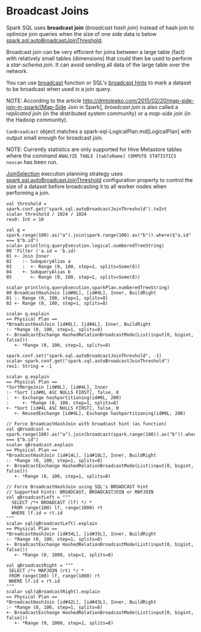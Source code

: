 # Broadcast Joins

Spark SQL uses **broadcast join** (_broadcast hash join_) instead of hash join to optimize join queries when the size of one side data is below [spark.sql.autoBroadcastJoinThreshold](configuration-properties.md#spark.sql.autoBroadcastJoinThreshold).

Broadcast join can be very efficient for joins between a large table (fact) with relatively small tables (dimensions) that could then be used to perform a *star-schema join*. It can avoid sending all data of the large table over the network.

You can use [broadcast](functions/index.md#broadcast) function or SQL's [broadcast hints](new-and-noteworthy/hint-framework.md#broadcast-hints) to mark a dataset to be broadcast when used in a join query.

NOTE: According to the article http://dmtolpeko.com/2015/02/20/map-side-join-in-spark/[Map-Side Join in Spark], *broadcast join* is also called a *replicated join* (in the distributed system community) or a *map-side join* (in the Hadoop community).

`CanBroadcast` object matches a spark-sql-LogicalPlan.md[LogicalPlan] with output small enough for broadcast join.

NOTE: Currently statistics are only supported for Hive Metastore tables where the command `ANALYZE TABLE [tableName] COMPUTE STATISTICS noscan` has been run.

[JoinSelection](execution-planning-strategies/JoinSelection.md) execution planning strategy uses [spark.sql.autoBroadcastJoinThreshold](configuration-properties.md#spark.sql.autoBroadcastJoinThreshold) configuration property to control the size of a dataset before broadcasting it to all worker nodes when performing a join.

```text
val threshold =  spark.conf.get("spark.sql.autoBroadcastJoinThreshold").toInt
scala> threshold / 1024 / 1024
res0: Int = 10

val q = spark.range(100).as("a").join(spark.range(100).as("b")).where($"a.id" === $"b.id")
scala> println(q.queryExecution.logical.numberedTreeString)
00 'Filter ('a.id = 'b.id)
01 +- Join Inner
02    :- SubqueryAlias a
03    :  +- Range (0, 100, step=1, splits=Some(8))
04    +- SubqueryAlias b
05       +- Range (0, 100, step=1, splits=Some(8))

scala> println(q.queryExecution.sparkPlan.numberedTreeString)
00 BroadcastHashJoin [id#0L], [id#4L], Inner, BuildRight
01 :- Range (0, 100, step=1, splits=8)
02 +- Range (0, 100, step=1, splits=8)

scala> q.explain
== Physical Plan ==
*BroadcastHashJoin [id#0L], [id#4L], Inner, BuildRight
:- *Range (0, 100, step=1, splits=8)
+- BroadcastExchange HashedRelationBroadcastMode(List(input[0, bigint, false]))
   +- *Range (0, 100, step=1, splits=8)

spark.conf.set("spark.sql.autoBroadcastJoinThreshold", -1)
scala> spark.conf.get("spark.sql.autoBroadcastJoinThreshold")
res1: String = -1

scala> q.explain
== Physical Plan ==
*SortMergeJoin [id#0L], [id#4L], Inner
:- *Sort [id#0L ASC NULLS FIRST], false, 0
:  +- Exchange hashpartitioning(id#0L, 200)
:     +- *Range (0, 100, step=1, splits=8)
+- *Sort [id#4L ASC NULLS FIRST], false, 0
   +- ReusedExchange [id#4L], Exchange hashpartitioning(id#0L, 200)

// Force BroadcastHashJoin with broadcast hint (as function)
val qBroadcast = spark.range(100).as("a").join(broadcast(spark.range(100)).as("b")).where($"a.id" === $"b.id")
scala> qBroadcast.explain
== Physical Plan ==
*BroadcastHashJoin [id#14L], [id#18L], Inner, BuildRight
:- *Range (0, 100, step=1, splits=8)
+- BroadcastExchange HashedRelationBroadcastMode(List(input[0, bigint, false]))
   +- *Range (0, 100, step=1, splits=8)

// Force BroadcastHashJoin using SQL's BROADCAST hint
// Supported hints: BROADCAST, BROADCASTJOIN or MAPJOIN
val qBroadcastLeft = """
  SELECT /*+ BROADCAST (lf) */ *
  FROM range(100) lf, range(1000) rt
  WHERE lf.id = rt.id
"""
scala> sql(qBroadcastLeft).explain
== Physical Plan ==
*BroadcastHashJoin [id#34L], [id#35L], Inner, BuildRight
:- *Range (0, 100, step=1, splits=8)
+- BroadcastExchange HashedRelationBroadcastMode(List(input[0, bigint, false]))
   +- *Range (0, 1000, step=1, splits=8)

val qBroadcastRight = """
 SELECT /*+ MAPJOIN (rt) */ *
 FROM range(100) lf, range(1000) rt
 WHERE lf.id = rt.id
"""
scala> sql(qBroadcastRight).explain
== Physical Plan ==
*BroadcastHashJoin [id#42L], [id#43L], Inner, BuildRight
:- *Range (0, 100, step=1, splits=8)
+- BroadcastExchange HashedRelationBroadcastMode(List(input[0, bigint, false]))
   +- *Range (0, 1000, step=1, splits=8)
```
